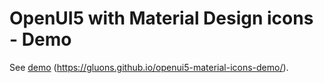 # OpenUI5 with Material Design icons - Demo

See [demo](https://gluons.github.io/openui5-material-icons-demo/) (https://gluons.github.io/openui5-material-icons-demo/).
